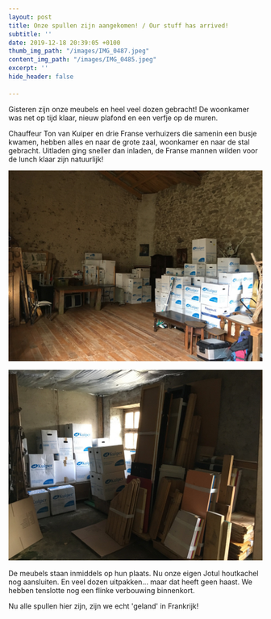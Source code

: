 ```yaml
---
layout: post
title: Onze spullen zijn aangekomen! / Our stuff has arrived!
subtitle: ''
date: 2019-12-18 20:39:05 +0100
thumb_img_path: "/images/IMG_0487.jpeg"
content_img_path: "/images/IMG_0485.jpeg"
excerpt: ''
hide_header: false

---
```

Gisteren zijn onze meubels en heel veel dozen gebracht! De woonkamer was net op tijd klaar, nieuw plafond en een verfje op de muren.

Chauffeur Ton van Kuiper en drie Franse verhuizers die samenin een busje kwamen, hebben alles en naar de grote zaal, woonkamer en naar de stal gebracht. Uitladen ging sneller dan inladen, de Franse mannen wilden voor de lunch klaar zijn natuurlijk!

![](/images/IMG_0478.jpeg)

![](/images/IMG_0479.jpeg)

De meubels staan inmiddels op hun plaats. Nu onze eigen Jotul houtkachel nog aansluiten. En veel dozen uitpakken... maar dat heeft geen haast. We hebben tenslotte nog een flinke verbouwing binnenkort.

Nu alle spullen hier zijn, zijn we echt 'geland' in Frankrijk!